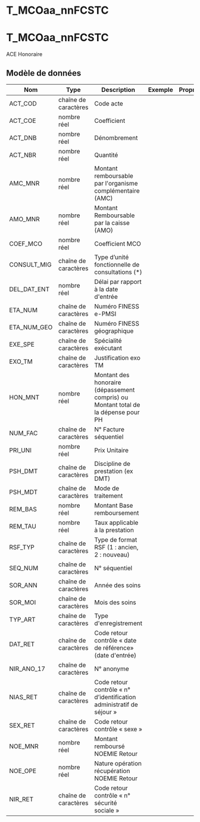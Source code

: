# T_MCOaa_nnFCSTC

<!-- ATTENTION : Ne pas supprimer ou modifier la ligne ci-dessous -->
# T_MCOaa_nnFCSTC

ACE Honoraire


## Modèle de données

|Nom|Type|Description|Exemple|Propriétés|
|-|-|-|-|-|
|ACT_COD|chaîne de caractères|Code acte|||
|ACT_COE|nombre réel|Coefficient|||
|ACT_DNB|nombre réel|Dénombrement|||
|ACT_NBR|nombre réel|Quantité|||
|AMC_MNR|nombre réel|Montant remboursable par l'organisme complémentaire (AMC)|||
|AMO_MNR|nombre réel|Montant Remboursable par la caisse (AMO)|||
|COEF_MCO|nombre réel|Coefficient MCO|||
|CONSULT_MIG|chaîne de caractères|Type d’unité fonctionnelle de consultations (*)|||
|DEL_DAT_ENT|nombre réel|Délai par rapport à la date d'entrée|||
|ETA_NUM|chaîne de caractères|Numéro FINESS e-PMSI|||
|ETA_NUM_GEO|chaîne de caractères|Numéro FINESS géographique|||
|EXE_SPE|chaîne de caractères|Spécialité exécutant|||
|EXO_TM|chaîne de caractères|Justification exo TM|||
|HON_MNT|nombre réel|Montant des honoraire (dépassement compris) ou Montant total de la dépense pour PH|||
|NUM_FAC|chaîne de caractères|N° Facture séquentiel|||
|PRI_UNI|nombre réel|Prix Unitaire|||
|PSH_DMT|chaîne de caractères|Discipline de prestation (ex DMT)|||
|PSH_MDT|chaîne de caractères|Mode de traitement|||
|REM_BAS|nombre réel|Montant Base remboursement|||
|REM_TAU|nombre réel|Taux applicable à la prestation|||
|RSF_TYP|chaîne de caractères|Type de format RSF (1 : ancien, 2 : nouveau)|||
|SEQ_NUM|chaîne de caractères|N° séquentiel|||
|SOR_ANN|chaîne de caractères|Année des soins|||
|SOR_MOI|chaîne de caractères|Mois des soins|||
|TYP_ART|chaîne de caractères|Type d'enregistrement|||
|DAT_RET|chaîne de caractères|Code retour contrôle « date de référence» (date d'entrée)|||
|NIR_ANO_17|chaîne de caractères|N° anonyme|||
|NIAS_RET|chaîne de caractères|Code retour contrôle « n° d’identification administratif de séjour »|||
|SEX_RET|chaîne de caractères|Code retour contrôle « sexe »|||
|NOE_MNR|nombre réel|Montant remboursé NOEMIE Retour|||
|NOE_OPE|nombre réel|Nature opération récupération NOEMIE Retour|||
|NIR_RET|chaîne de caractères|Code retour contrôle « n° sécurité sociale »|||

<!-- ATTENTION : Ne pas supprimer ou modifier la ligne ci-dessus -->
